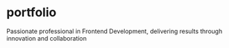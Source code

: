 # portfolio
Passionate professional in Frontend Development, delivering results through innovation and collaboration
